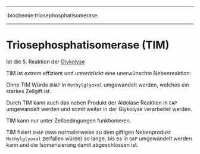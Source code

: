 ----

:biochemie:triosephosphatisomerase:

----

# Triosephosphatisomerase (TIM)

Ist die 5. Reaktion der [Glykolyse](Glykolyse)

TIM ist extrem effizient und unterdrückt eine unerwünschte Nebenreaktion:

Ohne TIM Würde `DHAP` in `Methylglyoxal` umgewandelt werden, welches ein starkes Zellgift ist.

Durch TIM kann auch das neben Produkt der Aldolase Reaktion in `GAP` umgewandelt werden und somit weiter in der Glykolyse verarbeitet werden.

TIM kann nur unter Zellbedingungen funktionieren.

TIM fixiert `DHAP` (was normalerweise zu dem giftigen Nebenprodukt `Methylglyoxal` zerfallen würde) so lange, bis es in `GAP` umgewandelt werden kann
und die Isomerisierung damit abgeschlossen ist.
